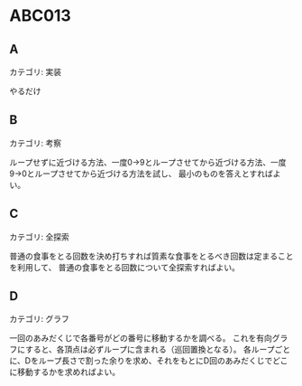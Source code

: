 # ABC013

## A
カテゴリ: 実装

やるだけ

## B
カテゴリ: 考察

ループせずに近づける方法、一度0→9とループさせてから近づける方法、一度9→0とループさせてから近づける方法を試し、
最小のものを答えとすればよい。

## C
カテゴリ: 全探索

普通の食事をとる回数を決め打ちすれば質素な食事をとるべき回数は定まることを利用して、
普通の食事をとる回数について全探索すればよい。

## D
カテゴリ: グラフ

一回のあみだくじで各番号がどの番号に移動するかを調べる。
これを有向グラフにすると、各頂点は必ずループに含まれる（巡回置換となる）。
各ループごとに、Dをループ長さで割った余りを求め、それをもとにD回のあみだくじでどこに移動するかを求めればよい。
